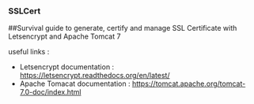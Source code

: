 ### SSLCert
##Survival guide to generate, certify and manage SSL Certificate with Letsencrypt and Apache Tomcat 7

useful links : 
- Letsencrypt documentation : https://letsencrypt.readthedocs.org/en/latest/
- Apache Tomacat documentation : https://tomcat.apache.org/tomcat-7.0-doc/index.html

